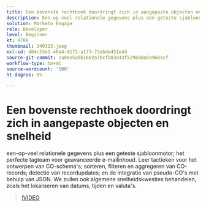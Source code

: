 ```yaml
---
title: Een bovenste rechthoek doordringt zich in aangepaste objecten en snelheid
description: Een-op-veel relationele gegevens plus een geteste sjabloonengine - het perfecte tagteam voor geavanceerde e-mailinhoud. Leer tactieken voor het ontwerpen van CO-schema's - sorteren, filteren en aggregeren van CO-records, het detecteren van record-updates en het integreren van pseudo-CO's met behulp van JSON.
solution: Marketo Engage
role: Developer
level: Beginner
kt: 9708
thumbnail: 340313.jpeg
exl-id: d84c53e1-40a4-4172-a173-73ebde451edd
source-git-commit: ca06e5a8b1602a7bcfb83a43f529680a5a96bacf
workflow-type: tm+mt
source-wordcount: '100'
ht-degree: 0%

---
```


# Een bovenste rechthoek doordringt zich in aangepaste objecten en snelheid

een-op-veel relationele gegevens plus een geteste sjabloonmotor; het perfecte tagteam voor geavanceerde e-mailinhoud. Leer tactieken voor het ontwerpen van CO-schema&#39;s; sorteren, filteren en aggregeren van CO-records; detectie van recordupdates; en de integratie van pseudo-CO&#39;s met behulp van JSON. We zullen ook algemene snelheidskwesties behandelen, zoals het lokaliseren van datums, tijden en valuta&#39;s.

>[!VIDEO](https://video.tv.adobe.com/v/340313/?quality=12&learn=on)
